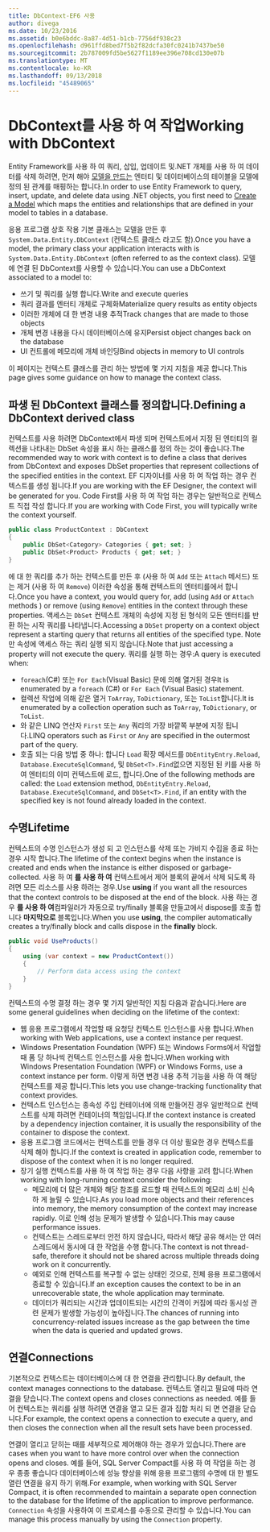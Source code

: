 ```yaml
---
title: DbContext-EF6 사용
author: divega
ms.date: 10/23/2016
ms.assetid: b0e6bddc-8a87-4d51-b1cb-7756df938c23
ms.openlocfilehash: d961ffd8bed7f5b2f82dcfa30fc0241b7437be50
ms.sourcegitcommit: 2b787009fd5be5627f1189ee396e708cd130e07b
ms.translationtype: MT
ms.contentlocale: ko-KR
ms.lasthandoff: 09/13/2018
ms.locfileid: "45489065"
---
```

# <a name="working-with-dbcontext"></a><span data-ttu-id="06f26-102">DbContext를 사용 하 여 작업</span><span class="sxs-lookup"><span data-stu-id="06f26-102">Working with DbContext</span></span>

<span data-ttu-id="06f26-103">Entity Framework를 사용 하 여 쿼리, 삽입, 업데이트 및.NET 개체를 사용 하 여 데이터를 삭제 하려면, 먼저 해야 [모델을 만드는](~/ef6/modeling/index.md) 엔터티 및 데이터베이스의 테이블을 모델에 정의 된 관계를 매핑하는 합니다.</span><span class="sxs-lookup"><span data-stu-id="06f26-103">In order to use Entity Framework to query, insert, update, and delete data using .NET objects, you first need to [Create a Model](~/ef6/modeling/index.md) which maps the entities and relationships that are defined in your model to tables in a database.</span></span>

<span data-ttu-id="06f26-104">응용 프로그램 상호 작용 기본 클래스는 모델을 만든 후 `System.Data.Entity.DbContext` (컨텍스트 클래스 라고도 함).</span><span class="sxs-lookup"><span data-stu-id="06f26-104">Once you have a model, the primary class your application interacts with is `System.Data.Entity.DbContext` (often referred to as the context class).</span></span> <span data-ttu-id="06f26-105">모델에 연결 된 DbContext를 사용할 수 있습니다.</span><span class="sxs-lookup"><span data-stu-id="06f26-105">You can use a DbContext associated to a model to:</span></span>
- <span data-ttu-id="06f26-106">쓰기 및 쿼리를 실행 합니다.</span><span class="sxs-lookup"><span data-stu-id="06f26-106">Write and execute queries</span></span>   
- <span data-ttu-id="06f26-107">쿼리 결과를 엔터티 개체로 구체화</span><span class="sxs-lookup"><span data-stu-id="06f26-107">Materialize query results as entity objects</span></span>
- <span data-ttu-id="06f26-108">이러한 개체에 대 한 변경 내용 추적</span><span class="sxs-lookup"><span data-stu-id="06f26-108">Track changes that are made to those objects</span></span>
- <span data-ttu-id="06f26-109">개체 변경 내용을 다시 데이터베이스에 유지</span><span class="sxs-lookup"><span data-stu-id="06f26-109">Persist object changes back on the database</span></span>
- <span data-ttu-id="06f26-110">UI 컨트롤에 메모리에 개체 바인딩</span><span class="sxs-lookup"><span data-stu-id="06f26-110">Bind objects in memory to UI controls</span></span>

<span data-ttu-id="06f26-111">이 페이지는 컨텍스트 클래스를 관리 하는 방법에 몇 가지 지침을 제공 합니다.</span><span class="sxs-lookup"><span data-stu-id="06f26-111">This page gives some guidance on how to manage the context class.</span></span>  

## <a name="defining-a-dbcontext-derived-class"></a><span data-ttu-id="06f26-112">파생 된 DbContext 클래스를 정의합니다.</span><span class="sxs-lookup"><span data-stu-id="06f26-112">Defining a DbContext derived class</span></span>  

<span data-ttu-id="06f26-113">컨텍스트를 사용 하려면 DbContext에서 파생 되며 컨텍스트에서 지정 된 엔터티의 컬렉션을 나타내는 DbSet 속성을 표시 하는 클래스를 정의 하는 것이 좋습니다.</span><span class="sxs-lookup"><span data-stu-id="06f26-113">The recommended way to work with context is to define a class that derives from DbContext and exposes DbSet properties that represent collections of the specified entities in the context.</span></span> <span data-ttu-id="06f26-114">EF 디자이너를 사용 하 여 작업 하는 경우 컨텍스트를 생성 됩니다.</span><span class="sxs-lookup"><span data-stu-id="06f26-114">If you are working with the EF Designer, the context will be generated for you.</span></span> <span data-ttu-id="06f26-115">Code First를 사용 하 여 작업 하는 경우는 일반적으로 컨텍스트 직접 작성 합니다.</span><span class="sxs-lookup"><span data-stu-id="06f26-115">If you are working with Code First, you will typically write the context yourself.</span></span>  

``` csharp
public class ProductContext : DbContext
{
    public DbSet<Category> Categories { get; set; }
    public DbSet<Product> Products { get; set; }
}
```  

<span data-ttu-id="06f26-116">에 대 한 쿼리를 추가 하는 컨텍스트를 만든 후 (사용 하 여 `Add` 또는 `Attach` 메서드) 또는 제거 (사용 하 여 `Remove`) 이러한 속성을 통해 컨텍스트의 엔터티를에서 합니다.</span><span class="sxs-lookup"><span data-stu-id="06f26-116">Once you have a context, you would query for, add (using `Add` or `Attach` methods ) or remove (using `Remove`) entities in the context through these properties.</span></span> <span data-ttu-id="06f26-117">액세스는 `DbSet` 컨텍스트 개체의 속성에 지정 된 형식의 모든 엔터티를 반환 하는 시작 쿼리를 나타냅니다.</span><span class="sxs-lookup"><span data-stu-id="06f26-117">Accessing a `DbSet` property on a context object represent a starting query that returns all entities of the specified type.</span></span> <span data-ttu-id="06f26-118">Note만 속성에 액세스 하는 쿼리 실행 되지 않습니다.</span><span class="sxs-lookup"><span data-stu-id="06f26-118">Note that just accessing a property will not execute the query.</span></span> <span data-ttu-id="06f26-119">쿼리를 실행 하는 경우:</span><span class="sxs-lookup"><span data-stu-id="06f26-119">A query is executed when:</span></span>  

- <span data-ttu-id="06f26-120">`foreach`(C#) 또는 `For Each`(Visual Basic) 문에 의해 열거된 경우</span><span class="sxs-lookup"><span data-stu-id="06f26-120">It is enumerated by a `foreach` (C#) or `For Each` (Visual Basic) statement.</span></span>  
- <span data-ttu-id="06f26-121">컬렉션 작업에 의해 같은 열거 `ToArray`, `ToDictionary`, 또는 `ToList`합니다.</span><span class="sxs-lookup"><span data-stu-id="06f26-121">It is enumerated by a collection operation such as `ToArray`, `ToDictionary`, or `ToList`.</span></span>  
- <span data-ttu-id="06f26-122">와 같은 LINQ 연산자 `First` 또는 `Any` 쿼리의 가장 바깥쪽 부분에 지정 됩니다.</span><span class="sxs-lookup"><span data-stu-id="06f26-122">LINQ operators such as `First` or `Any` are specified in the outermost part of the query.</span></span>  
- <span data-ttu-id="06f26-123">호출 되는 다음 방법 중 하나: 합니다 `Load` 확장 메서드를 `DbEntityEntry.Reload`, `Database.ExecuteSqlCommand`, 및 `DbSet<T>.Find`없으면 지정된 된 키를 사용 하 여 엔터티의 이미 컨텍스트에 로드, 합니다.</span><span class="sxs-lookup"><span data-stu-id="06f26-123">One of the following methods are called: the `Load` extension method, `DbEntityEntry.Reload`,  `Database.ExecuteSqlCommand`, and `DbSet<T>.Find`, if an entity with the specified key is not found already loaded in the context.</span></span>  

## <a name="lifetime"></a><span data-ttu-id="06f26-124">수명</span><span class="sxs-lookup"><span data-stu-id="06f26-124">Lifetime</span></span>  

<span data-ttu-id="06f26-125">컨텍스트의 수명 인스턴스가 생성 되 고 인스턴스를 삭제 또는 가비지 수집을 종료 하는 경우 시작 합니다.</span><span class="sxs-lookup"><span data-stu-id="06f26-125">The lifetime of the context begins when the instance is created and ends when the instance is either disposed or garbage-collected.</span></span> <span data-ttu-id="06f26-126">사용 하 여 **를 사용 하 여** 컨텍스트에서 제어 블록의 끝에서 삭제 되도록 하려면 모든 리소스를 사용 하려는 경우.</span><span class="sxs-lookup"><span data-stu-id="06f26-126">Use **using** if you want all the resources that the context controls to be disposed at the end of the block.</span></span> <span data-ttu-id="06f26-127">사용 하는 경우 **를 사용 하 여**컴파일러가 자동으로 try/finally 블록을 만들고에서 dispose를 호출 합니다 **마지막으로** 블록입니다.</span><span class="sxs-lookup"><span data-stu-id="06f26-127">When you use **using**, the compiler automatically creates a try/finally block and calls dispose in the **finally** block.</span></span>  

``` csharp
public void UseProducts()
{
    using (var context = new ProductContext())
    {     
        // Perform data access using the context
    }
}
```  

<span data-ttu-id="06f26-128">컨텍스트의 수명 결정 하는 경우 몇 가지 일반적인 지침 다음과 같습니다.</span><span class="sxs-lookup"><span data-stu-id="06f26-128">Here are some general guidelines when deciding on the lifetime of the context:</span></span>  

- <span data-ttu-id="06f26-129">웹 응용 프로그램에서 작업할 때 요청당 컨텍스트 인스턴스를 사용 합니다.</span><span class="sxs-lookup"><span data-stu-id="06f26-129">When working with Web applications, use a context instance per request.</span></span>  
- <span data-ttu-id="06f26-130">Windows Presentation Foundation (WPF) 또는 Windows Forms에서 작업할 때 폼 당 하나씩 컨텍스트 인스턴스를 사용 합니다.</span><span class="sxs-lookup"><span data-stu-id="06f26-130">When working with Windows Presentation Foundation (WPF) or Windows Forms, use a context instance per form.</span></span> <span data-ttu-id="06f26-131">이렇게 하면 변경 내용 추적 기능을 사용 하 여 해당 컨텍스트를 제공 합니다.</span><span class="sxs-lookup"><span data-stu-id="06f26-131">This lets you use change-tracking functionality that context provides.</span></span>  
- <span data-ttu-id="06f26-132">컨텍스트 인스턴스는 종속성 주입 컨테이너에 의해 만들어진 경우 일반적으로 컨텍스트를 삭제 하려면 컨테이너의 책임입니다.</span><span class="sxs-lookup"><span data-stu-id="06f26-132">If the context instance is created by a dependency injection container, it is usually the responsibility of the container to dispose the context.</span></span>
- <span data-ttu-id="06f26-133">응용 프로그램 코드에서는 컨텍스트를 만들 경우 더 이상 필요한 경우 컨텍스트를 삭제 해야 합니다.</span><span class="sxs-lookup"><span data-stu-id="06f26-133">If the context is created in application code, remember to dispose of the context when it is no longer required.</span></span>  
- <span data-ttu-id="06f26-134">장기 실행 컨텍스트를 사용 하 여 작업 하는 경우 다음 사항을 고려 합니다.</span><span class="sxs-lookup"><span data-stu-id="06f26-134">When working with long-running context consider the following:</span></span>  
    - <span data-ttu-id="06f26-135">메모리에 더 많은 개체와 해당 참조를 로드할 때 컨텍스트의 메모리 소비 신속 하 게 늘릴 수 있습니다.</span><span class="sxs-lookup"><span data-stu-id="06f26-135">As you load more objects and their references into memory, the memory consumption of the context may increase rapidly.</span></span> <span data-ttu-id="06f26-136">이로 인해 성능 문제가 발생할 수 있습니다.</span><span class="sxs-lookup"><span data-stu-id="06f26-136">This may cause performance issues.</span></span>  
    - <span data-ttu-id="06f26-137">컨텍스트는 스레드로부터 안전 하지 않습니다, 따라서 해당 공유 해서는 안 여러 스레드에서 동시에 대 한 작업을 수행 합니다.</span><span class="sxs-lookup"><span data-stu-id="06f26-137">The context is not thread-safe, therefore it should not be shared across multiple threads doing work on it concurrently.</span></span>
    - <span data-ttu-id="06f26-138">예외로 인해 컨텍스트를 복구할 수 없는 상태인 것으로, 전체 응용 프로그램에서 종료할 수 있습니다.</span><span class="sxs-lookup"><span data-stu-id="06f26-138">If an exception causes the context to be in an unrecoverable state, the whole application may terminate.</span></span>  
    - <span data-ttu-id="06f26-139">데이터가 쿼리되는 시간과 업데이트되는 시간의 간격이 커짐에 따라 동시성 관련 문제가 발생할 가능성이 높아집니다.</span><span class="sxs-lookup"><span data-stu-id="06f26-139">The chances of running into concurrency-related issues increase as the gap between the time when the data is queried and updated grows.</span></span>  

## <a name="connections"></a><span data-ttu-id="06f26-140">연결</span><span class="sxs-lookup"><span data-stu-id="06f26-140">Connections</span></span>  

<span data-ttu-id="06f26-141">기본적으로 컨텍스트는 데이터베이스에 대 한 연결을 관리합니다.</span><span class="sxs-lookup"><span data-stu-id="06f26-141">By default, the context manages connections to the database.</span></span> <span data-ttu-id="06f26-142">컨텍스트 열리고 필요에 따라 연결을 닫습니다.</span><span class="sxs-lookup"><span data-stu-id="06f26-142">The context opens and closes connections as needed.</span></span> <span data-ttu-id="06f26-143">예를 들어 컨텍스트는 쿼리를 실행 하려면 연결을 열고 모든 결과 집합 처리 되 면 연결을 닫습니다.</span><span class="sxs-lookup"><span data-stu-id="06f26-143">For example, the context opens a connection to execute a query, and then closes the connection when all the result sets have been processed.</span></span>  

<span data-ttu-id="06f26-144">연결이 열리고 닫히는 때를 세부적으로 제어해야 하는 경우가 있습니다.</span><span class="sxs-lookup"><span data-stu-id="06f26-144">There are cases when you want to have more control over when the connection opens and closes.</span></span> <span data-ttu-id="06f26-145">예를 들어, SQL Server Compact를 사용 하 여 작업을 하는 경우 종종 좋습니다 데이터베이스에 성능 향상을 위해 응용 프로그램의 수명에 대 한 별도 열린 연결을 유지 하기 위해.</span><span class="sxs-lookup"><span data-stu-id="06f26-145">For example, when working with SQL Server Compact, it is often recommended to maintain a separate open connection to the database for the lifetime of the application to improve performance.</span></span> <span data-ttu-id="06f26-146">`Connection` 속성을 사용하여 이 프로세스를 수동으로 관리할 수 있습니다.</span><span class="sxs-lookup"><span data-stu-id="06f26-146">You can manage this process manually by using the `Connection` property.</span></span>  
